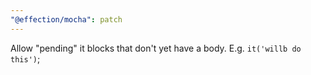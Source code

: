 ```yaml
---
"@effection/mocha": patch
---
```

Allow "pending" it blocks that don't yet have a body. E.g.
`it('willb do this')`;
